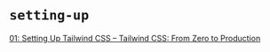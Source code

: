 # `setting-up`

[01: Setting Up Tailwind CSS – Tailwind CSS: From Zero to Production](https://www.youtube.com/watch?v=hX1zUdj4Dw4)
